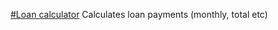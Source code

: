 [#Loan calculator](https://shaxxxboz.github.io/loan-calculator/index.html)
Calculates loan payments (monthly, total etc)
